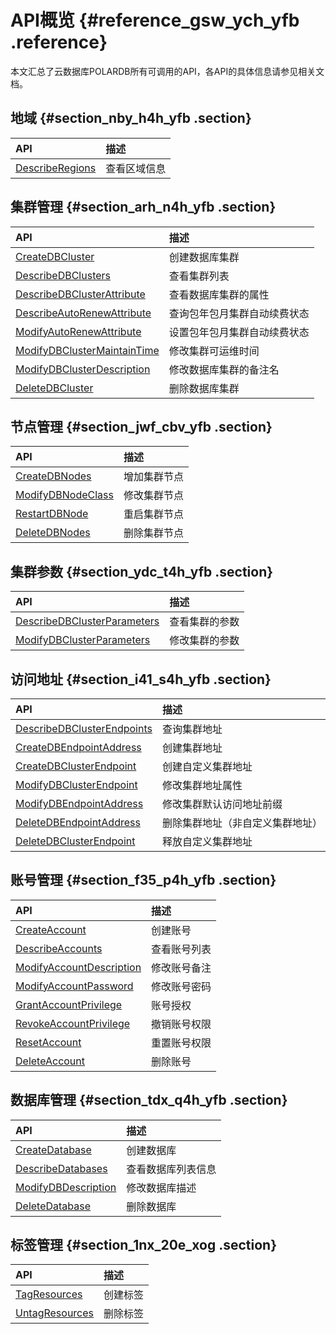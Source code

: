 # API概览 {#reference_gsw_ych_yfb .reference}

本文汇总了云数据库POLARDB所有可调用的API，各API的具体信息请参见相关文档。

## 地域 {#section_nby_h4h_yfb .section}

|API|描述|
|:--|:-|
|[DescribeRegions](intl.zh-CN/API参考/地域/DescribeRegions.md#)|查看区域信息|

## 集群管理 {#section_arh_n4h_yfb .section}

|API|描述|
|:--|:-|
|[CreateDBCluster](intl.zh-CN/API参考/集群管理/CreateDBCluster.md#)|创建数据库集群|
|[DescribeDBClusters](intl.zh-CN/API参考/集群管理/DescribeDBClusters.md#)|查看集群列表|
|[DescribeDBClusterAttribute](intl.zh-CN/API参考/集群管理/DescribeDBClusterAttribute.md#)|查看数据库集群的属性|
|[DescribeAutoRenewAttribute](intl.zh-CN/API参考/集群管理/DescribeAutoRenewAttribute.md#)|查询包年包月集群自动续费状态|
|[ModifyAutoRenewAttribute](intl.zh-CN/API参考/集群管理/ModifyAutoRenewAttribute.md#)|设置包年包月集群自动续费状态|
|[ModifyDBClusterMaintainTime](intl.zh-CN/API参考/集群管理/ModifyDBClusterMaintainTime.md#)|修改集群可运维时间|
|[ModifyDBClusterDescription](intl.zh-CN/API参考/集群管理/ModifyDBClusterDescription.md#)|修改数据库集群的备注名|
|[DeleteDBCluster](intl.zh-CN/API参考/集群管理/DeleteDBCluster.md#)|删除数据库集群|

## 节点管理 {#section_jwf_cbv_yfb .section}

|API|描述|
|:--|:-|
|[CreateDBNodes](intl.zh-CN/API参考/节点管理/CreateDBNodes.md#)|增加集群节点|
|[ModifyDBNodeClass](intl.zh-CN/API参考/节点管理/ModifyDBNodeClass.md#)|修改集群节点|
|[RestartDBNode](intl.zh-CN/API参考/节点管理/RestartDBNode.md#)|重启集群节点|
|[DeleteDBNodes](intl.zh-CN/API参考/节点管理/DeleteDBNodes.md#)|删除集群节点|

## 集群参数 {#section_ydc_t4h_yfb .section}

|API|描述|
|:--|:-|
|[DescribeDBClusterParameters](intl.zh-CN/API参考/集群参数/DescribeDBClusterParameters.md#)|查看集群的参数|
|[ModifyDBClusterParameters](intl.zh-CN/API参考/集群参数/ModifyDBClusterParameters.md#)|修改集群的参数|

## 访问地址 {#section_i41_s4h_yfb .section}

|API|描述|
|:--|:-|
|[DescribeDBClusterEndpoints](intl.zh-CN/API参考/访问地址/DescribeDBClusterEndpoints.md#)|查询集群地址|
|[CreateDBEndpointAddress](intl.zh-CN/API参考/访问地址/CreateDBEndpointAddress.md#)|创建集群地址|
|[CreateDBClusterEndpoint](intl.zh-CN/API参考/访问地址/CreateDBClusterEndpoint.md#)|创建自定义集群地址|
|[ModifyDBClusterEndpoint](intl.zh-CN/API参考/访问地址/ModifyDBClusterEndpoint.md#)|修改集群地址属性|
|[ModifyDBEndpointAddress](intl.zh-CN/API参考/访问地址/ModifyDBEndpointAddress.md#)|修改集群默认访问地址前缀|
|[DeleteDBEndpointAddress](intl.zh-CN/API参考/访问地址/DeleteDBEndpointAddress.md#)|删除集群地址（非自定义集群地址）|
|[DeleteDBClusterEndpoint](intl.zh-CN/API参考/访问地址/DeleteDBClusterEndpoint.md#)|释放自定义集群地址|

## 账号管理 {#section_f35_p4h_yfb .section}

|API|描述|
|:--|:-|
|[CreateAccount](intl.zh-CN/API参考/账号管理/CreateAccount.md#)|创建账号|
|[DescribeAccounts](intl.zh-CN/API参考/账号管理/DescribeAccounts.md#)|查看账号列表|
|[ModifyAccountDescription](intl.zh-CN/API参考/账号管理/ModifyAccountDescription.md#)|修改账号备注|
|[ModifyAccountPassword](intl.zh-CN/API参考/账号管理/ModifyAccountPassword.md#)|修改账号密码|
|[GrantAccountPrivilege](intl.zh-CN/API参考/账号管理/GrantAccountPrivilege.md#)|账号授权|
|[RevokeAccountPrivilege](intl.zh-CN/API参考/账号管理/RevokeAccountPrivilege.md#)|撤销账号权限|
|[ResetAccount](intl.zh-CN/API参考/账号管理/ResetAccount.md#)|重置账号权限|
|[DeleteAccount](intl.zh-CN/API参考/账号管理/DeleteAccount.md#)|删除账号|

## 数据库管理 {#section_tdx_q4h_yfb .section}

|API|描述|
|:--|:-|
|[CreateDatabase](intl.zh-CN/API参考/数据库管理/CreateDatabase.md#)|创建数据库|
|[DescribeDatabases](intl.zh-CN/API参考/数据库管理/DescribeDatabases.md#)|查看数据库列表信息|
|[ModifyDBDescription](intl.zh-CN/API参考/数据库管理/ModifyDBDescription.md#)|修改数据库描述|
|[DeleteDatabase](intl.zh-CN/API参考/数据库管理/DeleteDatabase.md#)|删除数据库|

## 标签管理 {#section_1nx_20e_xog .section}

|API|描述|
|:--|:-|
|[TagResources](intl.zh-CN/API参考/标签管理/TagResources.md#)|创建标签|
|[UntagResources](intl.zh-CN/API参考/标签管理/UntagResources.md#)|删除标签|

